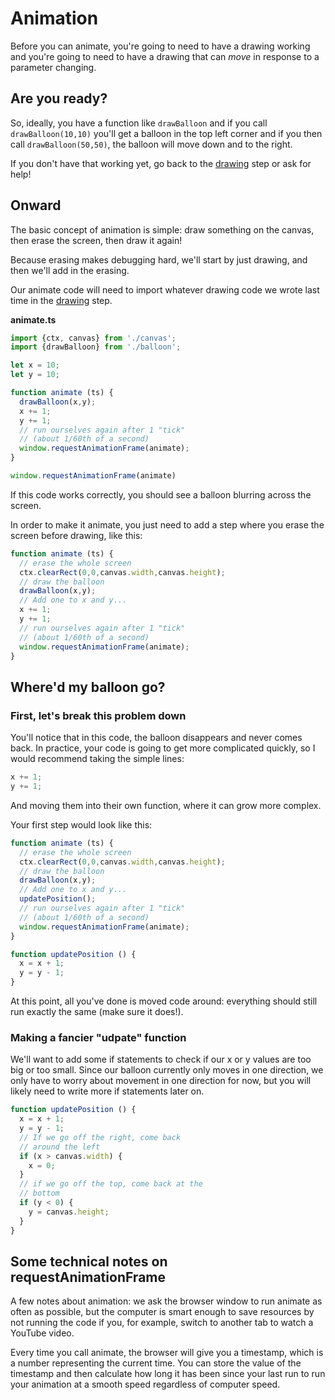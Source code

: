 # Animation

Before you can animate, you're going to need to have a drawing working and you're going to need to have a drawing that can *move* in response to a parameter changing.

## Are you ready?

So, ideally, you have a function like `drawBalloon` and if you call `drawBalloon(10,10)` you'll get a balloon in the top left corner and if you then call `drawBalloon(50,50)`, the balloon will move down and to the right.

If you don't have that working yet, go back to the [drawing](draw.md) step or ask for help!

## Onward

The basic concept of animation is simple: draw something on the canvas, then erase the screen, then draw it again!

Because erasing makes debugging hard, we'll start by just drawing, and then we'll add in the erasing.

Our animate code will need to import whatever drawing code we wrote last time in the [drawing](draw.md) step.

**animate.ts**

```typescript
import {ctx, canvas} from './canvas';
import {drawBalloon} from './balloon';

let x = 10;
let y = 10;

function animate (ts) {
  drawBalloon(x,y);
  x += 1;
  y += 1;
  // run ourselves again after 1 "tick"
  // (about 1/60th of a second)
  window.requestAnimationFrame(animate);
}

window.requestAnimationFrame(animate)
```

If this code works correctly, you should see a balloon blurring across the screen.

In order to make it animate, you just need to add a step where you erase the screen before drawing, like this:

```typescript
function animate (ts) {
  // erase the whole screen
  ctx.clearRect(0,0,canvas.width,canvas.height);
  // draw the balloon
  drawBalloon(x,y);
  // Add one to x and y...
  x += 1;
  y += 1;
  // run ourselves again after 1 "tick"
  // (about 1/60th of a second)
  window.requestAnimationFrame(animate);
}
```

## Where'd my balloon go?

### First, let's break this problem down

You'll notice that in this code, the balloon disappears and never comes back. In practice, your code is going to get more complicated quickly, so I would recommend taking the simple lines:

```typescript
x += 1;
y += 1;
```

And moving them into their own function, where it can grow more complex.

Your first step would look like this:

```typescript
function animate (ts) {
  // erase the whole screen
  ctx.clearRect(0,0,canvas.width,canvas.height);
  // draw the balloon
  drawBalloon(x,y);
  // Add one to x and y...
  updatePosition();
  // run ourselves again after 1 "tick"
  // (about 1/60th of a second)
  window.requestAnimationFrame(animate);
}

function updatePosition () {
  x = x + 1;
  y = y - 1;
}
```

At this point, all you've done is moved code around: everything should still run exactly the same (make sure it does!).

### Making a fancier "udpate" function

We'll want to add some if statements to check if our x or y values are too big or too small. Since our balloon currently only moves in one direction, we only have to worry about movement in one direction for now, but you will likely need to write more if statements later on.

```typescript
function updatePosition () {
  x = x + 1;
  y = y - 1;
  // If we go off the right, come back
  // around the left
  if (x > canvas.width) {
    x = 0;
  }
  // if we go off the top, come back at the
  // bottom
  if (y < 0) {
    y = canvas.height;
  }
}
```

## Some technical notes on requestAnimationFrame

A few notes about animation: we ask the browser window to run animate as often as possible, but the computer is smart enough to save resources by not running the code if you, for example, switch to another tab to watch a YouTube video.

Every time you call animate, the browser will give you a timestamp, which is a number representing the current time. You can store the value of the timestamp and then calculate how long it has been since your last run to run your animation at a smooth speed regardless of computer speed.
